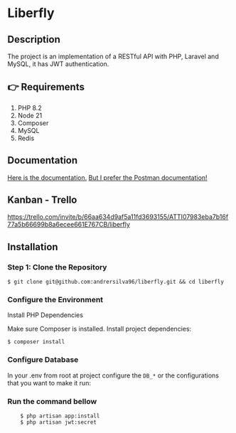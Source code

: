 # Liberfly

## Description

The project is an implementation of a RESTful API with PHP, Laravel and MySQL, it has JWT authentication.

## 👉 Requirements

1. PHP 8.2
2. Node 21
3. Composer
4. MySQL
5. Redis

## Documentation
[Here is the documentation.](http://localhost/api/documentation)
[But I prefer the Postman documentation!](https://documenter.getpostman.com/view/10880762/2sA3kd9cua)

## Kanban - Trello
https://trello.com/invite/b/66aa634d9af5a11fd3693155/ATTI07983eba7b16f77a5b66699b8a6ecee661E767CB/liberfly

## Installation

### Step 1: Clone the Repository

````
$ git clone git@github.com:andrersilva96/liberfly.git && cd liberfly
````

### Configure the Environment
Install PHP Dependencies

Make sure Composer is installed. Install project dependencies:

````
$ composer install
````

### Configure Database

In your .env from root at project configure the ``DB_*`` or the configurations that you want to make it run:

### Run the command bellow

```
    $ php artisan app:install
    $ php artisan jwt:secret
```
